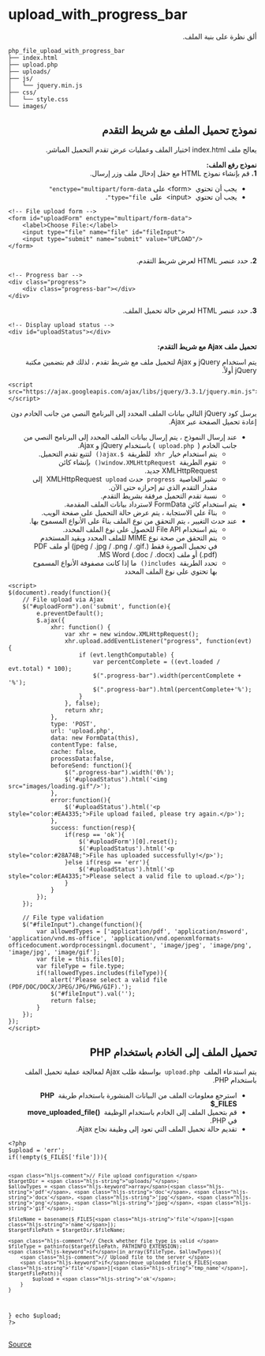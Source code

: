 # upload_with_progress_bar
<p dir="rtl">ألق نظرة على بنية الملف.</p>
<pre><code class="hljs">php_file_upload_with_progress_bar
├── index.html
├── upload.php
├── uploads/
├── js/
│   └── jquery.min.js
├── css/
│   └── style.css
└── images/</code></pre>
<h2 dir="rtl">نموذج تحميل الملف مع شريط التقدم</h2>
<p dir="rtl">يعالج ملف index.html اختيار الملف وعمليات عرض تقدم التحميل المباشر.</p>
<p dir="rtl"><b>نموذج رفع الملف:</b><br>
<b>1.</b>&nbsp;قم بإنشاء نموذج HTML مع حقل إدخال ملف وزر إرسال.
</p>
<ul dir="rtl">
<li>يجب أن تحتوي &nbsp;&lt;form&gt;&nbsp;على&nbsp;<code>enctype="multipart/form-data"</code>&nbsp;</li>
<li>يجب أن تحتوي  &nbsp;&lt;input&gt;&nbsp; على &nbsp;<code>type="file"</code>.</li>
</ul>
<pre><code class="language-html hljs xml"><span class="hljs-comment">&lt;!-- File upload form --&gt;</span>
<span class="hljs-tag">&lt;<span class="hljs-name">form</span> <span class="hljs-attr">id</span>=<span class="hljs-string">"uploadForm"</span> <span class="hljs-attr">enctype</span>=<span class="hljs-string">"multipart/form-data"</span>&gt;</span>
    <span class="hljs-tag">&lt;<span class="hljs-name">label</span>&gt;</span>Choose File:<span class="hljs-tag">&lt;/<span class="hljs-name">label</span>&gt;</span>
    <span class="hljs-tag">&lt;<span class="hljs-name">input</span> <span class="hljs-attr">type</span>=<span class="hljs-string">"file"</span> <span class="hljs-attr">name</span>=<span class="hljs-string">"file"</span> <span class="hljs-attr">id</span>=<span class="hljs-string">"fileInput"</span>&gt;</span>
    <span class="hljs-tag">&lt;<span class="hljs-name">input</span> <span class="hljs-attr">type</span>=<span class="hljs-string">"submit"</span> <span class="hljs-attr">name</span>=<span class="hljs-string">"submit"</span> <span class="hljs-attr">value</span>=<span class="hljs-string">"UPLOAD"</span>/&gt;</span>
<span class="hljs-tag">&lt;/<span class="hljs-name">form</span>&gt;</span></code></pre>

<p dir="rtl"><b>2.</b>&nbsp;حدد عنصر HTML لعرض شريط التقدم.</p>

<pre><code class="language-html hljs xml"><span class="hljs-comment">&lt;!-- Progress bar --&gt;</span>
<span class="hljs-tag">&lt;<span class="hljs-name">div</span> <span class="hljs-attr">class</span>=<span class="hljs-string">"progress"</span>&gt;</span>
    <span class="hljs-tag">&lt;<span class="hljs-name">div</span> <span class="hljs-attr">class</span>=<span class="hljs-string">"progress-bar"</span>&gt;</span><span class="hljs-tag">&lt;/<span class="hljs-name">div</span>&gt;</span>
<span class="hljs-tag">&lt;/<span class="hljs-name">div</span>&gt;</span></code></pre>

<p dir="rtl"><b>3.</b>&nbsp;حدد عنصر HTML لعرض حالة تحميل الملف.</p>

<pre><code class="language-html hljs xml"><span class="hljs-comment">&lt;!-- Display upload status --&gt;</span>
<span class="hljs-tag">&lt;<span class="hljs-name">div</span> <span class="hljs-attr">id</span>=<span class="hljs-string">"uploadStatus"</span>&gt;</span><span class="hljs-tag">&lt;/<span class="hljs-name">div</span>&gt;</span></code></pre>

<p dir="rtl"><b>تحميل ملف Ajax مع شريط التقدم:</b></p>

<p dir="rtl">يتم استخدام jQuery و Ajax لتحميل ملف مع شريط تقدم ، لذلك قم بتضمين مكتبة jQuery أولاً.</p>

<pre><code class="language-javascript hljs">&lt;script src=<span class="hljs-string">"https://ajax.googleapis.com/ajax/libs/jquery/3.3.1/jquery.min.js"</span>&gt;<span class="xml"><span class="hljs-tag">&lt;/<span class="hljs-name">script</span>&gt;</span></span>
</code></pre>


<p dir="rtl">يرسل كود jQuery التالي بيانات الملف المحدد إلى البرنامج النصي من جانب الخادم دون إعادة تحميل الصفحة عبر Ajax.</p>

<ul dir="rtl">
<li>عند إرسال النموذج ، يتم إرسال بيانات الملف المحدد إلى البرنامج النصي من جانب الخادم (<code> upload.php </code>) باستخدام jQuery و Ajax.
<ul dir="rtl">
<li>يتم استخدام خيار &nbsp;<code>xhr</code>&nbsp; للطريقة &nbsp;<code>$.ajax()</code>&nbsp; لتتبع تقدم التحميل.</li>
<li>تقوم الطريقة &nbsp;<code>window.XMLHttpRequest()</code>&nbsp; بإنشاء كائن XMLHttpRequest جديد.</li>
<li>تشير الخاصية &nbsp;<code>progress</code>&nbsp; حدث XMLHttpRequest &nbsp;<code>upload</code>&nbsp; إلى مقدار التقدم الذي تم إحرازه حتى الآن.</li>
<li>نسبة تقدم التحميل مرفقة بشريط التقدم.</li>
</ul>
</li>
<li>يتم استخدام كائن FormData لاسترداد بيانات الملف المقدمة.
<ul dir="rtl">
<li>بناءً على الاستجابة ، يتم عرض حالة التحميل على صفحة الويب.</li>
</ul>
</li>
<li>عند حدث التغيير ، يتم التحقق من نوع الملف بناءً على الأنواع المسموح بها.
<ul>
<li>يتم استخدام File API للحصول على نوع الملف المحدد.</li>
<li>يتم التحقق من صحة نوع MIME للملف المحدد ويقيد المستخدم في تحميل الصورة فقط (.jpeg / .jpg / .png / .gif) أو ملف PDF (.pdf) أو ملف MS Word (.doc / .docx).</li>
<li>تحدد الطريقة &nbsp;<code>includes()</code>&nbsp; ما إذا كانت مصفوفة الأنواع المسموح بها تحتوي على نوع الملف المحدد</li>
</ul>
</li>
</ul>

<pre><code class="language-javascript hljs">&lt;script&gt;
$(<span class="hljs-built_in">document</span>).ready(<span class="hljs-function"><span class="hljs-keyword">function</span>(<span class="hljs-params"></span>)</span>{
    <span class="hljs-comment">// File upload via Ajax</span>
    $(<span class="hljs-string">"#uploadForm"</span>).on(<span class="hljs-string">'submit'</span>, <span class="hljs-function"><span class="hljs-keyword">function</span>(<span class="hljs-params">e</span>)</span>{
        e.preventDefault();
        $.ajax({
            <span class="hljs-attr">xhr</span>: <span class="hljs-function"><span class="hljs-keyword">function</span>(<span class="hljs-params"></span>) </span>{
                <span class="hljs-keyword">var</span> xhr = <span class="hljs-keyword">new</span> <span class="hljs-built_in">window</span>.XMLHttpRequest();
                xhr.upload.addEventListener(<span class="hljs-string">"progress"</span>, <span class="hljs-function"><span class="hljs-keyword">function</span>(<span class="hljs-params">evt</span>) </span>{
                    <span class="hljs-keyword">if</span> (evt.lengthComputable) {
                        <span class="hljs-keyword">var</span> percentComplete = ((evt.loaded / evt.total) * <span class="hljs-number">100</span>);
                        $(<span class="hljs-string">".progress-bar"</span>).width(percentComplete + <span class="hljs-string">'%'</span>);
                        $(<span class="hljs-string">".progress-bar"</span>).html(percentComplete+<span class="hljs-string">'%'</span>);
                    }
                }, <span class="hljs-literal">false</span>);
                <span class="hljs-keyword">return</span> xhr;
            },
            <span class="hljs-attr">type</span>: <span class="hljs-string">'POST'</span>,
            <span class="hljs-attr">url</span>: <span class="hljs-string">'upload.php'</span>,
            <span class="hljs-attr">data</span>: <span class="hljs-keyword">new</span> FormData(<span class="hljs-keyword">this</span>),
            <span class="hljs-attr">contentType</span>: <span class="hljs-literal">false</span>,
            <span class="hljs-attr">cache</span>: <span class="hljs-literal">false</span>,
            <span class="hljs-attr">processData</span>:<span class="hljs-literal">false</span>,
            <span class="hljs-attr">beforeSend</span>: <span class="hljs-function"><span class="hljs-keyword">function</span>(<span class="hljs-params"></span>)</span>{
                $(<span class="hljs-string">".progress-bar"</span>).width(<span class="hljs-string">'0%'</span>);
                $(<span class="hljs-string">'#uploadStatus'</span>).html(<span class="hljs-string">'&lt;img src="images/loading.gif"/&gt;'</span>);
            },
            <span class="hljs-attr">error</span>:<span class="hljs-function"><span class="hljs-keyword">function</span>(<span class="hljs-params"></span>)</span>{
                $(<span class="hljs-string">'#uploadStatus'</span>).html(<span class="hljs-string">'&lt;p style="color:#EA4335;"&gt;File upload failed, please try again.&lt;/p&gt;'</span>);
            },
            <span class="hljs-attr">success</span>: <span class="hljs-function"><span class="hljs-keyword">function</span>(<span class="hljs-params">resp</span>)</span>{
                <span class="hljs-keyword">if</span>(resp == <span class="hljs-string">'ok'</span>){
                    $(<span class="hljs-string">'#uploadForm'</span>)[<span class="hljs-number">0</span>].reset();
                    $(<span class="hljs-string">'#uploadStatus'</span>).html(<span class="hljs-string">'&lt;p style="color:#28A74B;"&gt;File has uploaded successfully!&lt;/p&gt;'</span>);
                }<span class="hljs-keyword">else</span> <span class="hljs-keyword">if</span>(resp == <span class="hljs-string">'err'</span>){
                    $(<span class="hljs-string">'#uploadStatus'</span>).html(<span class="hljs-string">'&lt;p style="color:#EA4335;"&gt;Please select a valid file to upload.&lt;/p&gt;'</span>);
                }
            }
        });
    });
	
    <span class="hljs-comment">// File type validation</span>
    $(<span class="hljs-string">"#fileInput"</span>).change(<span class="hljs-function"><span class="hljs-keyword">function</span>(<span class="hljs-params"></span>)</span>{
        <span class="hljs-keyword">var</span> allowedTypes = [<span class="hljs-string">'application/pdf'</span>, <span class="hljs-string">'application/msword'</span>, <span class="hljs-string">'application/vnd.ms-office'</span>, <span class="hljs-string">'application/vnd.openxmlformats-officedocument.wordprocessingml.document'</span>, <span class="hljs-string">'image/jpeg'</span>, <span class="hljs-string">'image/png'</span>, <span class="hljs-string">'image/jpg'</span>, <span class="hljs-string">'image/gif'</span>];
        <span class="hljs-keyword">var</span> file = <span class="hljs-keyword">this</span>.files[<span class="hljs-number">0</span>];
        <span class="hljs-keyword">var</span> fileType = file.type;
        <span class="hljs-keyword">if</span>(!allowedTypes.includes(fileType)){
            alert(<span class="hljs-string">'Please select a valid file (PDF/DOC/DOCX/JPEG/JPG/PNG/GIF).'</span>);
            $(<span class="hljs-string">"#fileInput"</span>).val(<span class="hljs-string">''</span>);
            <span class="hljs-keyword">return</span> <span class="hljs-literal">false</span>;
        }
    });
});
<span class="xml"><span class="hljs-tag">&lt;/<span class="hljs-name">script</span>&gt;</span></span></code></pre>

<h2 dir="rtl">تحميل الملف إلى الخادم باستخدام PHP</h2>
<p dir="rtl">يتم استدعاء الملف &nbsp;<code>upload.php</code>&nbsp; بواسطة طلب Ajax لمعالجة عملية تحميل الملف باستخدام PHP.</p>

<ul dir="rtl">
<li>استرجع معلومات الملف من البيانات المنشورة باستخدام طريقة &nbsp;<b>PHP $_FILES</b>&nbsp;</li>
<li>قم بتحميل الملف إلى الخادم باستخدام الوظيفة &nbsp;<b>()move_uploaded_file</b>&nbsp; في PHP.</li>
<li>تقديم حالة تحميل الملف التي تعود إلى وظيفة نجاح Ajax.</li>
</ul>
<pre><code class="language-php hljs"><span class="hljs-meta">&lt;?php</span> 
$upload = <span class="hljs-string">'err'</span>; 
<span class="hljs-keyword">if</span>(!<span class="hljs-keyword">empty</span>($_FILES[<span class="hljs-string">'file'</span>])){ 

    <span class="hljs-comment">// File upload configuration </span>
    $targetDir = <span class="hljs-string">"uploads/"</span>; 
    $allowTypes = <span class="hljs-keyword">array</span>(<span class="hljs-string">'pdf'</span>, <span class="hljs-string">'doc'</span>, <span class="hljs-string">'docx'</span>, <span class="hljs-string">'jpg'</span>, <span class="hljs-string">'png'</span>, <span class="hljs-string">'jpeg'</span>, <span class="hljs-string">'gif'</span>); 
     
    $fileName = basename($_FILES[<span class="hljs-string">'file'</span>][<span class="hljs-string">'name'</span>]); 
    $targetFilePath = $targetDir.$fileName; 
     
    <span class="hljs-comment">// Check whether file type is valid </span>
    $fileType = pathinfo($targetFilePath, PATHINFO_EXTENSION); 
    <span class="hljs-keyword">if</span>(in_array($fileType, $allowTypes)){ 
        <span class="hljs-comment">// Upload file to the server </span>
        <span class="hljs-keyword">if</span>(move_uploaded_file($_FILES[<span class="hljs-string">'file'</span>][<span class="hljs-string">'tmp_name'</span>], $targetFilePath)){ 
            $upload = <span class="hljs-string">'ok'</span>; 
        } 
    } 
}
<span class="hljs-keyword">echo</span> $upload;
<span class="hljs-meta">?&gt;</span></code></pre>

[Source](https://www.laravelcode.com/post/how-to-files-upload-with-progress-bar-help-of-jquery-ajax-php)